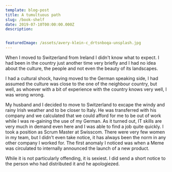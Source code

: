 ```yaml
---
template: blog-post
title: A tumultuous path
slug: /book-shelf
date: 2019-07-10T00:00:00.000Z
description: 


featuredImage: /assets/avery-klein-c_drtsnboqa-unsplash.jpg
---
```


When I moved to Switzerland from Ireland I didn't know what to expect.
I had been in the country just another time very briefly and I had no idea about the culture, the people and not even the beauty of its landscapes.

I had a cultural shock, having moved to the German speaking side, I had assumed the culture was close to the one of the neighbour country, but well, as whoever with a bit of experience with the country knows very well, I was wrong wrong. 

My husband and I decided to move to Switzerland to excape the windy and rainy Irish weather and to be closer to Italy. He was transferred with his company and we calculated that we could afford for me to be out of work while I was re-gaining the use of my German.
As it turned out, IT skills are very much in demand even here and I was able to find a job quite quickly.
I took a position as Scrum Master at Swisscom. There were very few women in my team, but I didn't even take notice, it has always been the norm in any other company I worked for.
The first anomaly I noticed was when a Meme was circulated to internally announced the launch of a new product.

While it is not particularly offending, it is sexiest. I did send a short notice to the person who had distributed it and he apologiezed.
